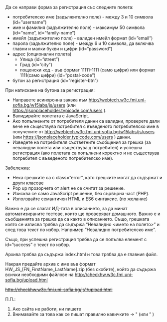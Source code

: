 Да се направи форма за регистрация със следните полета:
 - потребителско име (задължително поле) - между 3 и 10 символа (id=”username”)
 - име и фамилия (задължително поле) - максимум 50 символа (id=”name”, id=”family-name”)
 - имейл (задължително поле) - валиден имейл формат (id=”email”)
 - парола (задължително поле) - между 6 и 10 символа, да включва главни и малки букви и цифри (id=”password”)
 - адрес (опционални полета)
   - Улица (id=”street”)
   - Град (id=”city”)
   - пощенски код - във формат 11111-1111 (само цифри) или формат 1111(само цифри) (id=”postal-code”)
 - бутон за регистрация (id=”register-btn”)

При натискане на бутона за регистрация:
 - Направете асинхронна заявка към http://webtech.w3c.fmi.uni-sofia.bg/w15labs/js/users (или https://jsonplaceholder.typicode.com/users ).
 - Валидирайте полетата с JavaScript.
 - Ако попълнените от потребителя данни са валидни, проверете дали вече не съществува потребител с въведеното потребителско име в получените от  http://webtech.w3c.fmi.uni-sofia.bg/w15labs/js/users (или https://jsonplaceholder.typicode.com/users ) данни.
 - Изведете на потребителя съответните съобщения за грешка (за невалидни полета или съществуващ потребител) и успешна регистрация (ако полетата са попълнени коректно и не съществува потребител с въведеното потребителско име).

 

Забележка:
 - Нека грешките са с class=”error”, като грешките могат да съдържат и други класове
 - Pop up прозорчета от alert не се считат за решение.
 - Изисква се само JavaScript решение, без сървърна част (PHP).
 - Използвайте семантичен HTML и ES6 синтаксис. (по желание)

Важно е да се слагат ИД-тата в описанието, за да минат автоматизираните тестове, които ще проверяват домашното. Важно е и съобщенията за грешка да са както в описанието. Също, грешката която се изписва трябва да съдържа “Невалидно <името на полето>” и след това текст по избор. Например “Невалидно потребителско име”.

Също, при успешна регистрация трябва да се попълва елемент с id=”success” с текст по избор.

Архива трябва да съдържа index.html и това трябва да е главния файл. 

Накрая предайте архив с име във формат HW_JS_[FN_FirstName_LastName].zip (без скобите), който да съдържа всички необходими файлове на http://checkhw.w3c.fmi.uni-sofia.bg/upload.html

~~http://checkhw.w3c.fmi.uni-sofia.bg/js1/upload.html~~

П.П.:
 1. Ако сайта не работи, ни пишете
 2. Внимавайте за това как се пишат правилно кавичките -> " (или ” )
